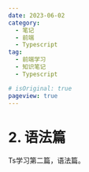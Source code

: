 ```yaml
---
date: 2023-06-02
category:
  - 笔记
  - 前端
  - Typescript
tag:
  - 前端学习
  - 知识笔记
  - Typescript

# isOriginal: true
pageview: true
---
```


# **2. 语法篇**

Ts学习第二篇，语法篇。
<!-- more -->